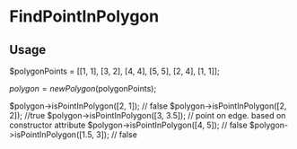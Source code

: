 # FindPointInPolygon

## Usage

$polygonPoints = [[1, 1], [3, 2], [4, 4], [5, 5], [2, 4], [1, 1]];

$polygon = new Polygon($polygonPoints);

$polygon->isPointInPolygon([2, 1]); // false
$polygon->isPointInPolygon([2, 2]); //true
$polygon->isPointInPolygon([3, 3.5]); // point on edge. based on constructor attribute
$polygon->isPointInPolygon([4, 5]); // false
$polygon->isPointInPolygon([1.5, 3]); // false
